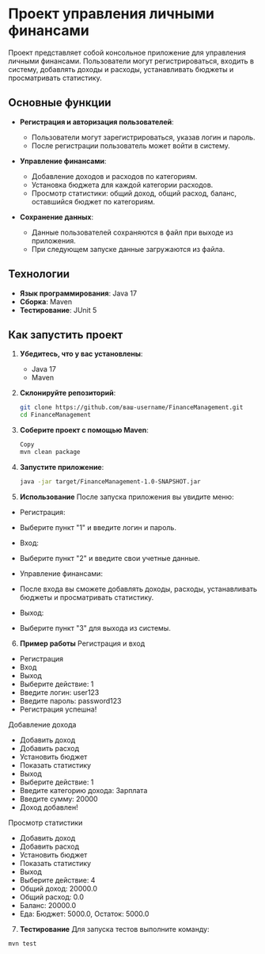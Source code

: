 # Проект управления личными финансами

Проект представляет собой консольное приложение для управления личными финансами. Пользователи могут регистрироваться, входить в систему, добавлять доходы и расходы, устанавливать бюджеты и просматривать статистику.

## Основные функции

- **Регистрация и авторизация пользователей**:
  - Пользователи могут зарегистрироваться, указав логин и пароль.
  - После регистрации пользователь может войти в систему.

- **Управление финансами**:
  - Добавление доходов и расходов по категориям.
  - Установка бюджета для каждой категории расходов.
  - Просмотр статистики: общий доход, общий расход, баланс, оставшийся бюджет по категориям.

- **Сохранение данных**:
  - Данные пользователей сохраняются в файл при выходе из приложения.
  - При следующем запуске данные загружаются из файла.

## Технологии

- **Язык программирования**: Java 17
- **Сборка**: Maven
- **Тестирование**: JUnit 5

## Как запустить проект

1. **Убедитесь, что у вас установлены**:
   - Java 17
   - Maven

2. **Склонируйте репозиторий**:
   ```bash
   git clone https://github.com/ваш-username/FinanceManagement.git
   cd FinanceManagement
   
3. **Соберите проект с помощью Maven**:

   ```bash
   Copy
   mvn clean package

4. **Запустите приложение**:
   
   ```bash
   java -jar target/FinanceManagement-1.0-SNAPSHOT.jar

5. **Использование**
После запуска приложения вы увидите меню:

- Регистрация:
- Выберите пункт "1" и введите логин и пароль.

- Вход:
- Выберите пункт "2" и введите свои учетные данные.
- Управление финансами:
- После входа вы сможете добавлять доходы, расходы, устанавливать бюджеты и просматривать статистику.

- Выход:
- Выберите пункт "3" для выхода из системы.

6. **Пример работы**
Регистрация и вход
- Регистрация
- Вход
- Выход
- Выберите действие: 1
- Введите логин: user123
- Введите пароль: password123
- Регистрация успешна!

Добавление дохода
- Добавить доход
- Добавить расход
- Установить бюджет
- Показать статистику
- Выход
- Выберите действие: 1
- Введите категорию дохода: Зарплата
- Введите сумму: 20000
- Доход добавлен!
  
Просмотр статистики
- Добавить доход
- Добавить расход
- Установить бюджет
- Показать статистику
- Выход
- Выберите действие: 4
- Общий доход: 20000.0
- Общий расход: 0.0
- Баланс: 20000.0
- Еда: Бюджет: 5000.0, Остаток: 5000.0
  
7. **Тестирование**
Для запуска тестов выполните команду:
 ```bash
mvn test

